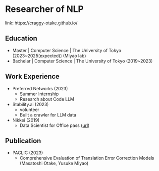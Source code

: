 # Researcher of NLP

link: https://craggy-otake.github.io/

## Education
* Master | Computer Science | The University of Tokyo (2023~2025(expected)) (Miyao lab)
* Bachelar | Computer Science | The University of Tokyo (2019~2023)

## Work Experience
* Preferred Networks (2023)
  * Summer Internship
  * Research about Code LLM
* Stability.ai (2023)
  * volunteer
  * Built a crawler for LLM data
* Nikkei (2019)
  * Data Scientist for Office pass ([url](https://officepass.nikkei.com/))

## Publication
* PACLIC (2023)
  * Comprehensive Evaluation of Translation Error Correction Models (Masatoshi Otake, Yusuke Miyao)
